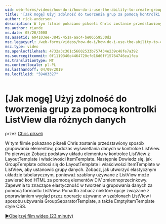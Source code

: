 ```yaml
---
uid: web-forms/videos/how-do-i/how-do-i-use-the-ability-to-create-groups-with-the-listview-control-for-different-data
title: '[Jak mogę] Użyj zdolność do tworzenia grup za pomocą kontrolki ListView dla różnych danych | Dokumentacja firmy Microsoft'
author: rick-anderson
description: W tym filmie pokazano pikseli Chris zostanie przedstawiony sposób grupowania elementów, podczas wyświetlania danych w kontrolce ListView. Po pierwsze Zobacz podstawy układu elementu w ListView contro...
ms.author: riande
ms.date: 05/20/2008
ms.assetid: 694103ee-3845-451a-aac4-be06559530d2
msc.legacyurl: /web-forms/videos/how-do-i/how-do-i-use-the-ability-to-create-groups-with-the-listview-control-for-different-data
msc.type: video
ms.openlocfilehash: 4732a3c301c56602533b757434e239c48fe7a392
ms.sourcegitcommit: 0f1119340e4464720cfd16d0ff15764746ea1fea
ms.translationtype: MT
ms.contentlocale: pl-PL
ms.lasthandoff: 04/09/2019
ms.locfileid: "59403327"
---
```

# <a name="how-do-i-use-the-ability-to-create-groups-with-the-listview-control-for-different-data"></a>[Jak mogę] Użyj zdolność do tworzenia grup za pomocą kontrolki ListView dla różnych danych

przez [Chris pikseli](https://twitter.com/chrispels)

W tym filmie pokazano pikseli Chris zostanie przedstawiony sposób grupowania elementów, podczas wyświetlania danych w kontrolce ListView. Po pierwsze Zobacz podstawy układu elementu w kontrolce ListView z LayoutTemplate i właściwości ItemTemplate. Następnie Dowiedz się, jak GroupTemplate odnosi się do LayoutTemplate i właściwości ItemTemplate w ListView, aby ustanowić grupy danych. Zobacz, jak utworzyć elastycznym układzie tabelarycznym, ponieważ szablony używane z ListView może zawierać kod HTML za pomocą elementów DIV zmiennoprzecinkowy. Zapewnia to znaczące elastyczność w tworzeniu grupowania danych za pomocą formantu ListView. Ponadto zobacz niektóre opcje związane z poprawianiem wygląd przez operacje używane w szablonach ListView i sposobu używania GroupSeparatorTemplate, a także EmptyItemTemplate style CSS.

[&#9654;Obejrzyj film wideo (23 minuty)](https://channel9.msdn.com/Blogs/ASP-NET-Site-Videos/how-do-i-use-the-ability-to-create-groups-with-the-listview-control-for-different-data)
